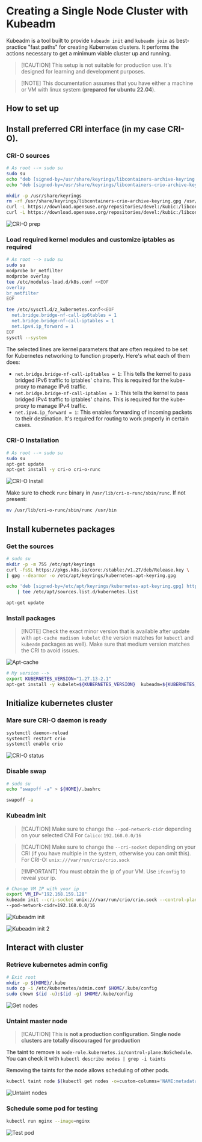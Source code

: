 # Creating a Single Node Cluster with Kubeadm

Kubeadm is a tool built to provide `kubeadm init` and `kubeadm join` as best-practice "fast paths" for creating Kubernetes clusters. It performs the actions necessary to get a minimum viable cluster up and running.

> \[!CAUTION\]
> This setup is not suitable for production use. It's designed for learning and development purposes.

> \[!NOTE\]
> This documentation assumes that you have either a machine or VM with linux system (**prepared for ubuntu 22.04**).

## How to set up

## Install preferred CRI interface (in my case CRI-O).

### CRI-O sources

```bash
# As root --> sudo su
sudo su
echo "deb [signed-by=/usr/share/keyrings/libcontainers-archive-keyring.gpg] https://download.opensuse.org/repositories/devel:/kubic:/libcontainers:/stable/xUbuntu_22.04/ /" > /etc/apt/sources.list.d/devel:kubic:libcontainers:stable.list
echo "deb [signed-by=/usr/share/keyrings/libcontainers-crio-archive-keyring.gpg] https://download.opensuse.org/repositories/devel:/kubic:/libcontainers:/stable:/cri-o:/1.27/xUbuntu_22.04/ /" > /etc/apt/sources.list.d/devel:kubic:libcontainers:stable:cri-o:1.27.list

mkdir -p /usr/share/keyrings
rm -rf /usr/share/keyrings/libcontainers-crio-archive-keyring.gpg /usr/share/keyrings/libcontainers-archive-keyring.gpg
curl -L https://download.opensuse.org/repositories/devel:/kubic:/libcontainers:/stable/xUbuntu_22.04/Release.key | gpg --dearmor -o /usr/share/keyrings/libcontainers-archive-keyring.gpg
curl -L https://download.opensuse.org/repositories/devel:/kubic:/libcontainers:/stable:/cri-o:/1.27/xUbuntu_22.04/Release.key | gpg --dearmor -o /usr/share/keyrings/libcontainers-crio-archive-keyring.gpg
```

![CRI-O prep](img/crio-prep.png)

### Load required kernel modules and customize iptables as required

```bash
# As root --> sudo su
sudo su
modprobe br_netfilter
modprobe overlay
tee /etc/modules-load.d/k8s.conf <<EOF
overlay
br_netfilter
EOF

tee /etc/sysctl.d/z_kubernetes.conf<<EOF
  net.bridge.bridge-nf-call-ip6tables = 1
  net.bridge.bridge-nf-call-iptables = 1
  net.ipv4.ip_forward = 1
EOF
sysctl --system
```

The selected lines are kernel parameters that are often required to be set for Kubernetes networking to function properly. Here's what each of them does:

- `net.bridge.bridge-nf-call-ip6tables = 1`: This tells the kernel to pass bridged IPv6 traffic to iptables' chains. This is required for the kube-proxy to manage IPv6 traffic.
- `net.bridge.bridge-nf-call-iptables = 1`: This tells the kernel to pass bridged IPv4 traffic to iptables' chains. This is required for the kube-proxy to manage IPv4 traffic.
- `net.ipv4.ip_forward = 1`: This enables forwarding of incoming packets to their destination. It's required for routing to work properly in certain cases.

### CRI-O Installation

```bash
# As root --> sudo su
sudo su
apt-get update
apt-get install -y cri-o cri-o-runc
```

![CRI-O Install](img/cri-o-install.png)

Make sure to check `runc` binary in `/usr/lib/cri-o-runc/sbin/runc`. If not present:

```bash
mv /usr/lib/cri-o-runc/sbin/runc /usr/bin
```

## Install kubernetes packages

### Get the sources

```bash
# sudo su
mkdir -p -m 755 /etc/apt/keyrings
curl -fsSL https://pkgs.k8s.io/core:/stable:/v1.27/deb/Release.key \
| gpg --dearmor -o /etc/apt/keyrings/kubernetes-apt-keyring.gpg

echo 'deb [signed-by=/etc/apt/keyrings/kubernetes-apt-keyring.gpg] https://pkgs.k8s.io/core:/stable:/v1.27/deb/ /' \
    | tee /etc/apt/sources.list.d/kubernetes.list

apt-get update
```

### Install packages

> \[!NOTE\]
> Check the exact minor version that is available after update with `apt-cache madison kubelet` (the version matches for `kubectl` and `kubeadm` packages as well). Make sure that medium version matches the CRI to avoid issues. 

![Apt-cache](img/apt-cache.png)

```bash
# My version -->
export KUBERNETES_VERSION="1.27.13-2.1"
apt-get install -y kubelet=${KUBERNETES_VERSION}  kubeadm=${KUBERNETES_VERSION}  kubectl=${KUBERNETES_VERSION}  
```

## Initialize kubernetes cluster

### Mare sure CRI-O daemon is ready

```bash
systemctl daemon-reload
systemctl restart crio
systemctl enable crio
```
![CRI-O status](img/crio-status.png)

### Disable swap

```bash
# sudo su
echo "swapoff -a" > ${HOME}/.bashrc

swapoff -a
```

### Kubeadm init

> \[!CAUTION\]
> Make sure to change the `--pod-network-cidr` depending on your selected CNI For `Calico`: `192.168.0.0/16`

> \[!CAUTION\]
> Make sure to change the `--cri-socket` depending on your CRI (if you have multiple in the system, otherwise you can omit this). For CRI-O: `unix:///var/run/crio/crio.sock`

> \[!IMPORTANT\]
> You must obtain the ip of your VM. Use `ifconfig` to reveal your ip.

```bash
# Change VM_IP with your ip
export VM_IP="192.168.159.128"
kubeadm init --cri-socket unix:///var/run/crio/crio.sock --control-plane-endpoint ${VM_IP}:6443 \
--pod-network-cidr=192.168.0.0/16
```

![Kubeadm init](img/kubeadm-init.png)

![Kubeadm init 2](img/kubeadm-init-2.png)

## Interact with cluster

### Retrieve kubernetes admin config

```bash
# Exit root
mkdir -p ${HOME}/.kube
sudo cp -i /etc/kubernetes/admin.conf $HOME/.kube/config
sudo chown $(id -u):$(id -g) $HOME/.kube/config
```

![Get nodes](img/get-nodes.png)

### Untaint master node

> \[!CAUTION\]
> This is **not a production configuration. Single node clusters are totally discouraged for production**

The taint to remove is `node-role.kubernetes.io/control-plane:NoSchedule`. You can check it with `kubectl describe nodes | grep -i taints`

Removing the taints for the node allows scheduling of other pods.

```bash
kubectl taint node $(kubectl get nodes -o=custom-columns='NAME:metadata.name' | tail -n+2) node-role.kubernetes.io/control-plane-
```

![Untaint nodes](img/untaint-nodes.png)

### Schedule some pod for testing

```bash
kubectl run nginx --image=nginx
```

![Test pod](img/test-pod-run.png)